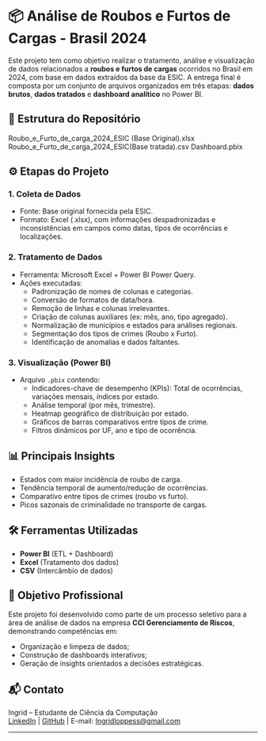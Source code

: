 # 📦 Análise de Roubos e Furtos de Cargas - Brasil 2024

Este projeto tem como objetivo realizar o tratamento, análise e visualização de dados relacionados a **roubos e furtos de cargas** ocorridos no Brasil em 2024, com base em dados extraídos da base da ESIC. A entrega final é composta por um conjunto de arquivos organizados em três etapas: **dados brutos**, **dados tratados** e **dashboard analítico** no Power BI.

## 📁 Estrutura do Repositório

Roubo_e_Furto_de_carga_2024_ESIC (Base Original).xlsx 
 Roubo_e_Furto_de_carga_2024_ESIC(Base tratada).csv 
 Dashboard.pbix

 
## ⚙️ Etapas do Projeto

### 1. Coleta de Dados
- Fonte: Base original fornecida pela ESIC.
- Formato: Excel (.xlsx), com informações despadronizadas e inconsistências em campos como datas, tipos de ocorrências e localizações.

### 2. Tratamento de Dados
- Ferramenta: Microsoft Excel + Power BI Power Query.
- Ações executadas:
  - Padronização de nomes de colunas e categorias.
  - Conversão de formatos de data/hora.
  - Remoção de linhas e colunas irrelevantes.
  - Criação de colunas auxiliares (ex: mês, ano, tipo agregado).
  - Normalização de municípios e estados para análises regionais.
  - Segmentação dos tipos de crimes (Roubo x Furto).
  - Identificação de anomalias e dados faltantes.

### 3. Visualização (Power BI)
- Arquivo `.pbix` contendo:
  - Indicadores-chave de desempenho (KPIs): Total de ocorrências, variações mensais, índices por estado.
  - Análise temporal (por mês, trimestre).
  - Heatmap geográfico de distribuição por estado.
  - Gráficos de barras comparativos entre tipos de crime.
  - Filtros dinâmicos por UF, ano e tipo de ocorrência.

## 📊 Principais Insights

- Estados com maior incidência de roubo de carga.
- Tendência temporal de aumento/redução de ocorrências.
- Comparativo entre tipos de crimes (roubo vs furto).
- Picos sazonais de criminalidade no transporte de cargas.

## 🛠️ Ferramentas Utilizadas
- **Power BI** (ETL + Dashboard)
- **Excel** (Tratamento dos dados)
- **CSV** (Intercâmbio de dados)

## 📌 Objetivo Profissional

Este projeto foi desenvolvido como parte de um processo seletivo para a área de análise de dados na empresa **CCI Gerenciamento de Riscos**, demonstrando competências em:
- Organização e limpeza de dados;
- Construção de dashboards interativos;
- Geração de insights orientados a decisões estratégicas.

## 📬 Contato

Ingrid – Estudante de Ciência da Computação  
[LinkedIn](https://www.linkedin.com/in/ingridloppess/) | [GitHub](https://github.com/ingridloppess) | E-mail: Ingridloppess@gmail.com

---


